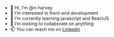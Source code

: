 - 👋 Hi, I’m @n-harvey
- 👀 I’m interested in front-end development
- 🌱 I’m currently learning javascript and ReactJS
- 💞️ I’m looking to collaborate on anything
- 📫 You can reach me on <a href=https://www.linkedin.com/in/nharvey1990/>Linkedin</a>

<!---
n-harvey/n-harvey is a ✨ special ✨ repository because its `README.md` (this file) appears on your GitHub profile.
You can click the Preview link to take a look at your changes.
--->
